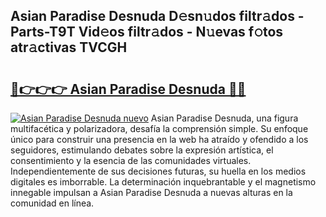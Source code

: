 ## Asian Paradise Desnuda D𝚎sn𝚞dos filtr𝚊dos - Parts-T9T Vid𝚎os filtr𝚊dos - N𝚞evas f𝚘tos atr𝚊ctivas TVCGH

# <h2><a href="http://mbe62wa.tromn.icu/?c=Asian+Paradise+Desnuda">🔗👉👉👉 Asian Paradise Desnuda 🔗🔗</a></h2>

[![Asian Paradise Desnuda nuevo](https://i.imgur.com/pEAQMta.gif)](http://mbe62wa.tromn.icu/?c=Asian+Paradise+Desnuda)
Asian Paradise Desnuda, una figura multifacética y polarizadora, desafía la comprensión simple. Su enfoque único para construir una presencia en la web ha atraído y ofendido a los seguidores, estimulando debates sobre la expresión artística, el consentimiento y la esencia de las comunidades virtuales. Independientemente de sus decisiones futuras, su huella en los medios digitales es imborrable. La determinación inquebrantable y el magnetismo innegable impulsan a Asian Paradise Desnuda a nuevas alturas en la comunidad en línea.
